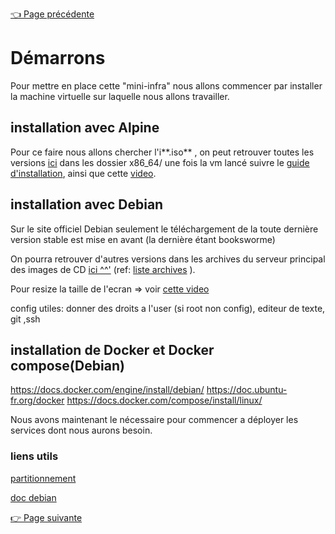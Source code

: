 [👈 Page précédente](../README.md)


# Démarrons

Pour mettre en place cette "mini-infra" nous allons commencer par installer la machine virtuelle sur laquelle nous allons travailler.

## installation avec Alpine
Pour ce faire nous allons chercher l'i**.iso** , on peut retrouver toutes les versions [ici](https://dl-cdn.alpinelinux.org/alpine/) dans les dossier x86_64/ une fois la vm lancé suivre le [guide d'installation](https://wiki.alpinelinux.org/wiki/Alpine_setup_scripts#setup-alpine), ainsi que cette [video](https://www.youtube.com/watch?v=X7R5oBTb-Tg).

## installation avec Debian
Sur le site officiel Debian seulement le téléchargement de la toute dernière version stable est mise en avant (la dernière étant booksworme)

On pourra retrouver d'autres versions dans les archives du serveur principal des images de CD [ici ^^'](https://cdimage.debian.org/cdimage/archive/) (ref: [liste archives](ttps://www.debian.org/CD/http-ftp/#mirrors) ). 

Pour resize la taille de l'ecran => voir [cette video](https://www.youtube.com/watch?v=rGRvi_KD7yE)

config utiles: 
donner des droits a l'user (si root non config),
editeur de texte, git ,ssh

## installation de Docker et Docker compose(Debian)

https://docs.docker.com/engine/install/debian/
https://doc.ubuntu-fr.org/docker
https://docs.docker.com/compose/install/linux/

Nous avons maintenant le nécessaire pour commencer a déployer les services dont nous aurons besoin.

### liens utils
[partitionnement](https://www.debian.org/releases/trixie/armel/apc.fr.html)


[doc debian](https://www.debian.org/releases/trixie/armel/index.fr.html)


[👉 Page suivante](../services.md)

